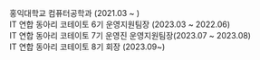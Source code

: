 
홍익대학교 컴퓨터공학과 (2021.03 ~ )   
IT 연합 동아리 코테이토 6기 운영지원팀장 (2023.03 ~ 2022.06)   
IT 연합 동아리 코테이토 7기 운영진 운영지원팀장(2023.07 ~ 2023.08)   
IT 연합 동아리 코테이토 8기 회장 (2023.09~)

<!--
**yunhacandy/yunhacandy** is a ✨ _special_ ✨ repository because its `README.md` (this file) appears on your GitHub profile.

Here are some ideas to get you started:

- 🔭 I’m currently working on ...
- 🌱 I’m currently learning ...
- 👯 I’m looking to collaborate on ...
- 🤔 I’m looking for help with ...
- 💬 Ask me about ...
- 📫 How to reach me: ...
- 😄 Pronouns: ...
- ⚡ Fun fact: ...
-->
